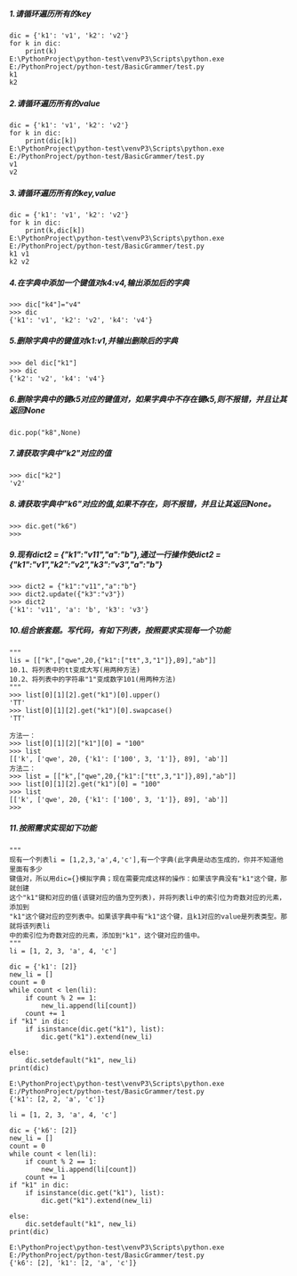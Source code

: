 ##### 1.请循环遍历所有的key
```
dic = {'k1': 'v1', 'k2': 'v2'}
for k in dic:
    print(k)
E:\PythonProject\python-test\venvP3\Scripts\python.exe E:/PythonProject/python-test/BasicGrammer/test.py
k1
k2
```
##### 2.请循环遍历所有的value
```
dic = {'k1': 'v1', 'k2': 'v2'}
for k in dic:
    print(dic[k])
E:\PythonProject\python-test\venvP3\Scripts\python.exe E:/PythonProject/python-test/BasicGrammer/test.py
v1
v2
```
##### 3.请循环遍历所有的key,value
```
dic = {'k1': 'v1', 'k2': 'v2'}
for k in dic:
    print(k,dic[k])
E:\PythonProject\python-test\venvP3\Scripts\python.exe E:/PythonProject/python-test/BasicGrammer/test.py
k1 v1
k2 v2
```
##### 4.在字典中添加一个键值对k4:v4,输出添加后的字典
```
>>> dic["k4"]="v4"
>>> dic
{'k1': 'v1', 'k2': 'v2', 'k4': 'v4'}
```
##### 5.删除字典中的键值对k1:v1,并输出删除后的字典
```
>>> del dic["k1"]
>>> dic
{'k2': 'v2', 'k4': 'v4'}

```
##### 6.删除字典中的键k5对应的键值对，如果字典中不存在键k5,则不报错，并且让其返回None
```
dic.pop("k8",None)

```
##### 7.请获取字典中"k2"对应的值
```
>>> dic["k2"]
'v2'

```
##### 8.请获取字典中"k6"对应的值,如果不存在，则不报错，并且让其返回None。
```
>>> dic.get("k6")
>>>

```
##### 9.现有dict2 = {"k1":"v11","a":"b"},通过一行操作使dict2 = {"k1":"v1","k2":"v2","k3":"v3","a":"b"}
```
>>> dict2 = {"k1":"v11","a":"b"}
>>> dict2.update({"k3":"v3"})
>>> dict2
{'k1': 'v11', 'a': 'b', 'k3': 'v3'}

```
##### 10.组合嵌套题。写代码，有如下列表，按照要求实现每一个功能

```
"""
lis = [["k",["qwe",20,{"k1":["tt",3,"1"]},89],"ab"]]
10.1、将列表中的tt变成大写(用两种方法)
10.2、将列表中的字符串"1"变成数字101(用两种方法)
"""
>>> list[0][1][2].get("k1")[0].upper()
'TT'
>>> list[0][1][2].get("k1")[0].swapcase()
'TT'

方法一：
>>> list[0][1][2]["k1"][0] = "100"
>>> list
[['k', ['qwe', 20, {'k1': ['100', 3, '1']}, 89], 'ab']]
方法二：
>>> list = [["k",["qwe",20,{"k1":["tt",3,"1"]},89],"ab"]]
>>> list[0][1][2].get("k1")[0] = "100"
>>> list
[['k', ['qwe', 20, {'k1': ['100', 3, '1']}, 89], 'ab']]
>>>

```
##### 11.按照需求实现如下功能
```
"""
现有一个列表li = [1,2,3,'a',4,'c'],有一个字典(此字典是动态生成的，你并不知道他里面有多少
键值对，所以用dic={}模拟字典；现在需要完成这样的操作：如果该字典没有"k1"这个键，那就创建
这个"k1"键和对应的值(该键对应的值为空列表)，并将列表li中的索引位为奇数对应的元素，添加到
"k1"这个键对应的空列表中。如果该字典中有"k1"这个键，且k1对应的value是列表类型。那就将该列表li
中的索引位为奇数对应的元素，添加到"k1"，这个键对应的值中。
"""
li = [1, 2, 3, 'a', 4, 'c']

dic = {'k1': [2]}
new_li = []
count = 0
while count < len(li):
    if count % 2 == 1:
        new_li.append(li[count])
    count += 1
if "k1" in dic:
    if isinstance(dic.get("k1"), list):
        dic.get("k1").extend(new_li)

else:
    dic.setdefault("k1", new_li)
print(dic)

E:\PythonProject\python-test\venvP3\Scripts\python.exe E:/PythonProject/python-test/BasicGrammer/test.py
{'k1': [2, 2, 'a', 'c']}

li = [1, 2, 3, 'a', 4, 'c']

dic = {'k6': [2]}
new_li = []
count = 0
while count < len(li):
    if count % 2 == 1:
        new_li.append(li[count])
    count += 1
if "k1" in dic:
    if isinstance(dic.get("k1"), list):
        dic.get("k1").extend(new_li)

else:
    dic.setdefault("k1", new_li)
print(dic)

E:\PythonProject\python-test\venvP3\Scripts\python.exe E:/PythonProject/python-test/BasicGrammer/test.py
{'k6': [2], 'k1': [2, 'a', 'c']}

```

